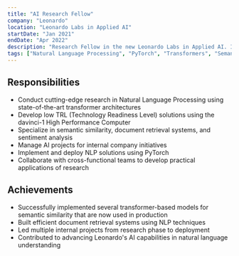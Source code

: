 ```yaml
---
title: "AI Research Fellow"
company: "Leonardo"
location: "Leonardo Labs in Applied AI"
startDate: "Jan 2021"
endDate: "Apr 2022"
description: "Research Fellow in the new Leonardo Labs in Applied AI. I work on research and low TRL solutions for Leonardo using davinci-1 High Performance Computer. My main research focus is on Natural Language Processing using PyTorch, in particular in Semantic Similarity using Transformers, NLP-based document retrieval and Sentiment Analysis. I also work as a Project Manager and AI developer in company-internal projects."
tags: ["Natural Language Processing", "PyTorch", "Transformers", "Semantic Similarity", "Document Retrieval", "Sentiment Analysis", "Project Management"]
---
```


## Responsibilities

- Conduct cutting-edge research in Natural Language Processing using state-of-the-art transformer architectures
- Develop low TRL (Technology Readiness Level) solutions using the davinci-1 High Performance Computer
- Specialize in semantic similarity, document retrieval systems, and sentiment analysis
- Manage AI projects for internal company initiatives
- Implement and deploy NLP solutions using PyTorch
- Collaborate with cross-functional teams to develop practical applications of research

## Achievements

- Successfully implemented several transformer-based models for semantic similarity that are now used in production
- Built efficient document retrieval systems using NLP techniques
- Led multiple internal projects from research phase to deployment
- Contributed to advancing Leonardo's AI capabilities in natural language understanding 
